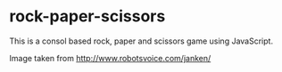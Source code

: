 # rock-paper-scissors

This is a consol based rock, paper and scissors game using JavaScript.

Image taken from http://www.robotsvoice.com/janken/